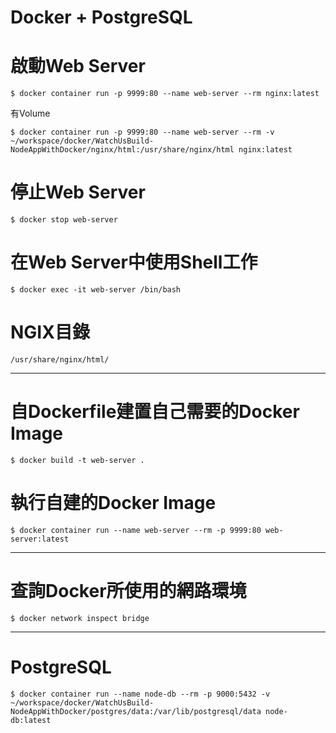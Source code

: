 # Docker + PostgreSQL


# 啟動Web Server
    $ docker container run -p 9999:80 --name web-server --rm nginx:latest

有Volume

    $ docker container run -p 9999:80 --name web-server --rm -v ~/workspace/docker/WatchUsBuild-NodeAppWithDocker/nginx/html:/usr/share/nginx/html nginx:latest


# 停止Web Server
    $ docker stop web-server



# 在Web Server中使用Shell工作
    $ docker exec -it web-server /bin/bash



# NGIX目錄
    /usr/share/nginx/html/



----------


# 自Dockerfile建置自己需要的Docker Image
    $ docker build -t web-server .


# 執行自建的Docker Image
    $ docker container run --name web-server --rm -p 9999:80 web-server:latest



----------


# 查詢Docker所使用的網路環境
    $ docker network inspect bridge



----------


# PostgreSQL
    $ docker container run --name node-db --rm -p 9000:5432 -v ~/workspace/docker/WatchUsBuild-NodeAppWithDocker/postgres/data:/var/lib/postgresql/data node-db:latest


